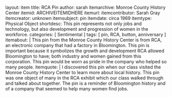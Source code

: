 layout: item
title: RCA Pin
author: sarah
itemarchive: Monroe County History Center
itemid: ARCHIVEITEMIDHERE
itemurl:
itemcontributor: Sarah Gray
itemcreator: unknown
itemsubject: pin
itemdate: circa 1969
itemtype: Physical Object
shortdesc: This pin represents not only jobs and technology, but also development and progression of women in the workforce.
categories: [ Sentimental ]
tags: [ pin, RCA, button, anniversary ]
itemabout: |
  This pin from the Monroe County History Center is from RCA, an electronic company that had a factory in Bloomington. This pin is important because it symbolizes the growth and development RCA allowed Bloomington to have; both industry and women gained from this corporation. This pin would be worn as pride in the company who helped so many people.
itemquote: |
    I discovered this pin when our class visited the Monroe County History Center to learn more about local history. This pin was one object of many in the RCA exhibit which our class walked through and talked about together. The pin is a reminder of Bloomington history and of a company that seemed to help many women find jobs.
